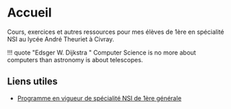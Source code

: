 # Accueil

Cours, exercices et autres ressources pour mes élèves de 1ère en spécialité NSI au lycée André Theuriet à Civray.



!!! quote "Edsger W. Dijkstra "
    Computer Science is no more about computers than astronomy is about telescopes.

## Liens utiles
* [Programme en vigueur de spécialité NSI de 1ère générale](https://eduscol.education.fr/document/30007/download)

<!-- ``` py hl_lines="2 3" linenums="1"
import tensorflow as tf

def coucou(a):
    pass
```

=== "C"

    ``` c
    #include <stdio.h>

    int main(void) {
      printf("Hello world!\n");
      return 0;
    }
    ```

=== "C++"

    ``` c++
    #include <iostream>

    int main(void) {
      std::cout << "Hello world!" << std::endl;
      return 0;
    }
    ```

Et pourquoi pas inline `#!python import tensorflow as tf`. :warning:

$$
\operatorname{ker} f=\{g\in G:f(g)=e_{H}\}{\mbox{.}}
$$ -->